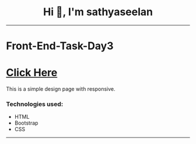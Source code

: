 
<h1 align="center">Hi 👋, I'm sathyaseelan</h1>
<hr>

# Front-End-Task-Day3
 
 <h1>
 <a href="https://sathyaseelan-s.github.io/Front-End-Task-Day-3/">Click Here</a></h1>

This is a simple design page with responsive.
<h3>Technologies used:</h3>
<ul>
 <li>HTML</li>
 <li>Bootstrap</li>
<li>CSS</li>

</ul>
<hr>





 

